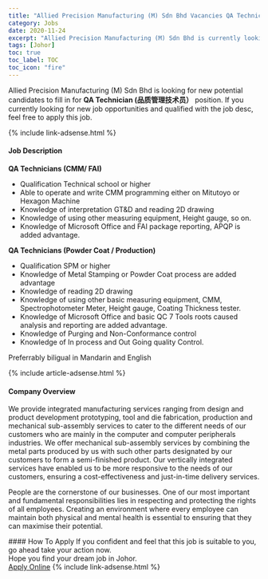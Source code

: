 ```yaml
---
title: "Allied Precision Manufacturing (M) Sdn Bhd Vacancies QA Technician (品质管理技术员）" 
category: Jobs 
date: 2020-11-24 
excerpt: "Allied Precision Manufacturing (M) Sdn Bhd is currently looking for suitable person to fill in the QA Technician (品质管理技术员） which positioned at Johor" 
tags: [Johor] 
toc: true 
toc_label: TOC 
toc_icon: "fire" 
--- 
```


<p>Allied Precision Manufacturing (M) Sdn Bhd is looking for new potential candidates to fill in for <b>QA Technician (品质管理技术员）</b> position. If you currently looking for new job opportunities and qualified with the job desc, feel free to apply this job.
</p>{% include link-adsense.html %} 
<div><div><div><h4>Job Description</h4></div></div><div><div><span><div><p><strong>QA Technicians (CMM/ FAI)</strong></p><ul><li>Qualification Technical school or higher</li><li>Able to operate and write CMM programming either on Mitutoyo or Hexagon Machine</li><li>Knowledge of interpretation GT&amp;D and reading 2D drawing</li><li>Knowledge of using other measuring equipment, Height gauge, so on.</li><li>Knowledge of Microsoft Office and FAI package reporting, APQP is added advantage.</li></ul><p><strong>QA Technicians (Powder Coat / Production)</strong></p><ul><li>Qualification SPM or higher</li><li>Knowledge of Metal Stamping or Powder Coat process are added advantage</li><li>Knowledge of reading 2D drawing</li><li>Knowledge of using other basic measuring equipment, CMM, Spectrophotometer Meter, Height gauge, Coating Thickness tester.</li><li>Knowledge of Microsoft Office and basic QC 7 Tools roots caused analysis and reporting are added advantage.&#160;</li><li>Knowledge of Purging and Non-Conformance control</li><li>Knowledge of In process and Out Going quality Control.&#160;</li></ul><p>Preferrably biligual in Mandarin and English</p></div></span></div></div></div> 
{% include article-adsense.html %} 
<div><div><div><h4>Company Overview</h4></div></div><div><div><span><div><p>We provide integrated manufacturing services ranging from design and product development prototyping, tool and die fabrication, production and mechanical sub-assembly services to cater to the different needs of our customers who are mainly in the computer and computer peripherals industries. We offer mechanical sub-assembly services by combining the metal parts produced by us with such other parts designated by our customers to form a semi-finished product. Our vertically integrated services have enabled us to be more responsive to the needs of our customers, ensuring a&#160;cost-effectiveness and just-in-time delivery services.</p><p>People are the cornerstone of our businesses. One of our most important and fundamental responsibilities lies in respecting and protecting the rights of all employees. Creating an environment where every employee can maintain both physical and mental health is essential to ensuring that they can maximise their potential.</p></div></span></div></div></div> 
#### How To Apply 
If you confident and feel that this job is suitable to you, go ahead take your action now. <br/> 
Hope you find your dream job in Johor. <br/> 
<a href="https://www.jobstreet.com.my/en/job/qa-technician-品质管理技术员）-4429278?jobId=jobstreet-my-job-4429278&sectionRank=27&token=0~765afeb7-ce37-4310-b015-c55af4870088&fr=SRP%20View%20In%20New%20Ta" class="btn btn--info" target="_blank" rel="nofollow noopenner">Apply Online</a> 
{% include link-adsense.html %} 